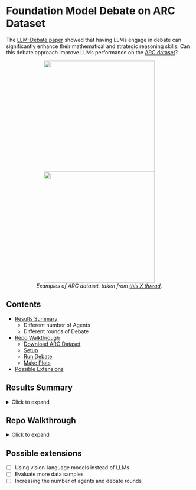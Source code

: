 # Foundation Model Debate on ARC Dataset

The [LLM-Debate paper](https://arxiv.org/abs/2305.14325) showed that having LLMs engage in debate can significantly enhance their mathematical and strategic reasoning skills. Can this debate approach improve LLMs performance on the [ARC dataset](https://arcprize.org/)?

<p align="center">
  <img src="https://github.com/jennyzzt/LLM_debate_on_ARC/assets/53294998/d626a591-f2cb-4203-9d9a-d7e3aa7962b6" width="300">
  <img src="https://github.com/jennyzzt/LLM_debate_on_ARC/assets/53294998/90d292db-241a-4498-9cec-98be94c1f37b" width="300">
  <br>
  <em>Examples of ARC dataset, taken from <a href="https://twitter.com/fchollet/status/1800577423853195451">this X thread</a>.</em>
</p>

## Contents

- [Results Summary](#results-summary)
  - Different number of Agents
  - Different rounds of Debate
- [Repo Walkthrough](#repo-walkthrough)
  - [Download ARC Dataset](#download-arc-dataset)
  - [Setup](#setup)
  - [Run Debate](#run-debate)
  - [Make Plots](#make-plots)
- [Possible Extensions](#possible-extensions)

## Results Summary

<details>
<summary>Click to expand</summary>

This study explores two approaches for eliciting outputs from Large Language Models (LLMs) in tasks that can be represented through input and output matrices: (1) **Direct**, where the LLM is requested to directly produce the solution matrix, and (2) **Code**, where the LLM is tasked with generating the code that, when executed, will generate the solution matrix. In a given task, the pattern extracted from the demonstrations is consistent with that required for the test case. Hence, code generation provides more interpretable evidence of the LLM's comprehension of the underlying patterns.

Given the difficulty of tasks in the ARC dataset, this study adopts a nuanced approach for evaluating responses. Rather than categorizing answers strictly as correct or incorrect, we assess them based on the percentage of elements (numbers) in the response (the output matrix) that align with the correct solution. This method allows for a more granular understanding of performance, potentially providing better insights into the effectiveness of the debate mechanism in enhancing reasoning capabilities.

We evaluate on two LLM settings: (1) **GPT-4**, a stronger but closed sourced model by OpenAI, and (2) **Gemma**, an open-source model by Google Deepmind accessible through Hugging Face. Since Gemma does not have a system prompt component and has a shorter context window, system prompts are provided to GPT-4 only. The same user prompts are used for both GPT-4 and Gemma (Appendix A). For computation efficiency, we only evaluate on 10 data points from the ARC dataset.

**Number of Agents.** First, we analyze how the number of agents affect the performance. We increase the number of agents used in the debate (from one to three), while fixing the number of debate rounds to be two. There is no clear trend that increasing the number of debate rounds will definitely lead to higher performance. Having more agents only increased the performance in the Direct-Gemma setting.

![diffagents](https://github.com/jennyzzt/LLM_debate_on_ARC/assets/53294998/fa1e035d-552d-4ace-8796-23df428484c2)
Average score achieved against the number of agents participating in the debate, with the number of debate rounds fixed to two.

**Rounds of Debate.** Next, we analyze how the number of debate rounds affect the performance. We increase the number of debate rounds (from one to three), while fixing the number of agents to be two. There is no clear trend that increasing the number of debate rounds will definitely lead to higher performance. Having more debate rounds only increased the performance in the Code-Gemma setting. In the Code-GPT-4 and Direct-Gemma settings, having more debate rounds actually decreased performance.

![diffrounds](https://github.com/jennyzzt/LLM_debate_on_ARC/assets/53294998/9711d2fa-c702-4757-af2c-ffaa6e7b2f63)
Average score achieved against the number of debate rounds, with the number of agents fixed to two.
</details>

## Repo Walkthrough

<details>
<summary>Click to expand</summary>

### Download ARC dataset
- Download and unzip https://lab42.global/wp-content/uploads/2022/08/ARC-800-tasks.zip
- Rename dataset `mv ARC-800-tasks/ ARC_dataset/`
- Generate ARC task images `python create_arc_images.py`
    - Images are stored in `ARC_dataset/training_images` and `ARC_dataset/evaluation_images`

### Setup
```
python3 -m venv venv
source venv/bin/activate
pip install -r requirements.txt
pip install accelerate
```

### Run debate
```
python gen_arc.py  --agents N --rounds N --n-data N --direct --soft-eval --model gemma
```
- `--agents` how many agents debating with each other
- `--rounds` how many rounds the agents will debate with each other
- `--n-data` number of datapoints to evaluate on (default: -1 is all)
- `--direct` ask the FM to directly output the solution instead of writing code
- `--soft-eval` the score is not just 0 or 1, but the percentage of how many numbers match
- `--model [openai, gemma]` which FM to use

bash script to run all experiments
```
bash ./run_gemma.sh
bash ./run_openai.sh
```

### Make plots
```
python plot_arc.py --agents N --rounds N
```
- make plots with fixed number of agents N
- make plots with fixed number of rounds N
</details>

## Possible extensions
- [ ] Using vision-language models instead of LLMs
- [ ] Evaluate more data samples
- [ ] Increasing the number of agents and debate rounds
